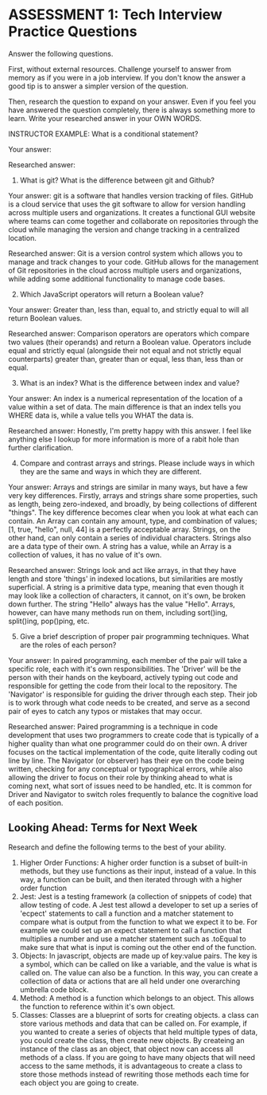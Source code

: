 # ASSESSMENT 1: Tech Interview Practice Questions

Answer the following questions.

First, without external resources. Challenge yourself to answer from memory as if you were in a job interview. If you don't know the answer a good tip is to answer a simpler version of the question.

Then, research the question to expand on your answer. Even if you feel you have answered the question completely, there is always something more to learn. Write your researched answer in your OWN WORDS.

INSTRUCTOR EXAMPLE: What is a conditional statement?

Your answer:

Researched answer:

1. What is git? What is the difference between git and Github?

Your answer: git is a software that handles version tracking of files. GitHub is a cloud service that uses the git software to allow for version handling across multiple users and organizations. It creates a functional GUI website where teams can come together and collaborate on repositories through the cloud while managing the version and change tracking in a centralized location. 

Researched answer: Git is a version control system which allows you to manage and track changes to your code. GitHub allows for the management of Git repositories in the cloud across multiple users and organizations, while adding some additional functionality to manage code bases.

2. Which JavaScript operators will return a Boolean value?

Your answer: Greater than, less than, equal to, and strictly equal to will all return Boolean values.

Researched answer: Comparison operators are operators which compare two values (their operands) and return a Boolean value. Operators include equal and strictly equal (alongside their not equal and not strictly equal counterparts) greater than, greater than or equal, less than, less than or equal.

3. What is an index? What is the difference between index and value?

Your answer: An index is a numerical representation of the location of a value within a set of data. The main difference is that an index tells you WHERE data is, while a value tells you WHAT the data is.

Researched answer: Honestly, I'm pretty happy with this answer. I feel like anything else I lookup for more information is more of a rabit hole than further clarification. 

4. Compare and contrast arrays and strings. Please include ways in which they are the same and ways in which they are different.

Your answer: Arrays and strings are similar in many ways, but have a few very key differences. Firstly, arrays and strings share some properties, such as length, being zero-indexed, and broadly, by being collections of different "things". The key difference becomes clear when you look at what each can contain. An Array can contain any amount, type, and combination of values; [1, true, "hello", null, 44] is a perfectly acceptable array. Strings, on the other hand, can only contain a series of individual characters. Strings also are a data type of their own. A string has a value, while an Array is a collection of values, it has no value of it's own. 

Researched answer: Strings look and act like arrays, in that they have length and store 'things' in indexed locations, but similarities are mostly superficial. A string is a primitive data type, meaning that even though it may look like a collection of characters, it cannot, on it's own, be broken down further. The string "Hello" always has the value "Hello". Arrays, however, can have many methods run on them, including sort()ing, split()ing, pop()ping, etc.

5. Give a brief description of proper pair programming techniques. What are the roles of each person?

Your answer: In paired programming, each member of the pair will take a specific role, each with it's own responsibilities. The 'Driver' will be the person with their hands on the keyboard, actively typing out code and responsible for getting the code from their local to the repository. The 'Navigator' is responsible for guiding the driver through each step. Their job is to work through what code needs to be created, and serve as a second pair of eyes to catch any typos or mistakes that may occur. 

Researched answer: Paired programming is a technique in code development that uses two programmers to create code that is typically of a higher quality than what one programmer could do on their own. A driver focuses on the tactical implementation of the code, quite literally coding out line by line. The Navigator (or observer) has their eye on the code being written, checking for any conceptual or typographical errors, while also allowing the driver to focus on their role by thinking ahead to what is coming next, what sort of issues need to be handled, etc. It is common for Driver and Navigator to switch roles frequently to balance the cognitive load of each position. 

## Looking Ahead: Terms for Next Week

Research and define the following terms to the best of your ability.

1. Higher Order Functions:
A higher order function is a subset of built-in methods, but they use functions as their input, instead of a value. In this way, a function can be built, and then iterated through with a higher order function
2. Jest:
Jest is a testing framework (a collection of snippets of code) that allow testing of code. A Jest test allowd a developer to set up a series of 'ecpect' statements to call a function and a matcher statement to compare what is output from the function to what we expect it to be. For example we could set up an expect statement to call a function that multiplies a number and use a matcher statement such as .toEqual to make sure that what is input is coming out the other end of the function. 
3. Objects:
In javascript, objects are made up of key:value pairs. The key is a symbol, which can be called on like a variable, and the value is what is called on. The value can also be a function. In this way, you can create a collection of data or actions that are all held under one overarching umbrella code block. 
4. Method:
A method is a function which belongs to an object. This allows the function to reference within it's own object.
5. Classes:
Classes are a blueprint of sorts for creating objects. a class can store various methods and data that can be called on. For example, if you wanted to create a series of objects that held multiple types of data, you could create the class, then create new objects. By createing an instance of the class as an object, that object now can access all methods of a class. If you are going to have many objects that will need access to the same methods, it is advantageous to create a class to store those methods instead of rewriting those methods each time for each object you are going to create. 